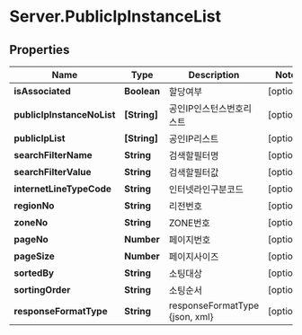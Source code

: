 # Server.PublicIpInstanceList

## Properties
Name | Type | Description | Notes
------------ | ------------- | ------------- | -------------
**isAssociated** | **Boolean** | 할당여부 | [optional] 
**publicIpInstanceNoList** | **[String]** | 공인IP인스턴스번호리스트 | [optional] 
**publicIpList** | **[String]** | 공인IP리스트 | [optional] 
**searchFilterName** | **String** | 검색할필터명 | [optional] 
**searchFilterValue** | **String** | 검색할필터값 | [optional] 
**internetLineTypeCode** | **String** | 인터넷라인구분코드 | [optional] 
**regionNo** | **String** | 리전번호 | [optional] 
**zoneNo** | **String** | ZONE번호 | [optional] 
**pageNo** | **Number** | 페이지번호 | [optional] 
**pageSize** | **Number** | 페이지사이즈 | [optional] 
**sortedBy** | **String** | 소팅대상 | [optional] 
**sortingOrder** | **String** | 소팅순서 | [optional] 
**responseFormatType** | **String** | responseFormatType {json, xml} | [optional] 


